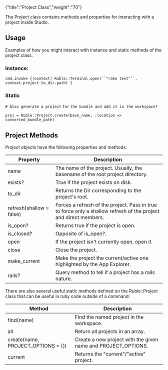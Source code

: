 {"title":"Project Class","weight":"70"}

The Project class contains methods and properties for interacting with a project inside Studio.

## Usage

Examples of how you might interact with instance and static methods of the project class.

### Instance:

`cmd.invoke {|context| Ruble::Terminal.open(``"rake test"``, context.project.to_dir.path) }`

### Static

`# Also generate a project` `for` `the bundle and add it in the workspace?`

`proj = Ruble::Project.create(base_name, :location => converted_bundle_path)`

## Project Methods

Project objects have the following properties and methods:

| Property | Description |
| --- | --- |
| name | The name of the project. Usually, the basename of the root project directory. |
| exists? | True if the project exists on disk. |
| to\_dir | Returns the Dir corresponding to the project's root. |
| refresh(shallow = false) | Forces a refresh of the project. Pass in true to force only a shallow refresh of the project and direct members. |
| is\_open? | Returns true if the project is open. |
| is\_closed? | Opposite of is\_open?. |
| open | If the project isn't currently open, open it. |
| close | Close the project. |
| make\_current | Make the project the current/active one highlighted by the App Explorer. |
| rails? | Query method to tell if a project has a rails nature. |

There are also several useful static methods defined on the Ruble::Project class that can be useful in ruby code outside of a command:

| Method | Description |
| --- | --- |
| find(name) | Find the named project in the workspace. |
| all | Return all projects in an array. |
| create(name, PROJECT\_OPTIONS = {}) | Create a new project with the given name and PROJECT\_OPTIONS. |
| current | Returns the "current"/"active" project. |
